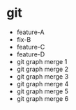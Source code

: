 # git
 - feature-A
 - fix-B
 - feature-C
 - feature-D
 - git graph merge 1
 - git graph merge 2
 - git graph merge 3
 - git graph merge 4
 - git graph merge 5
 - git graph merge 6
